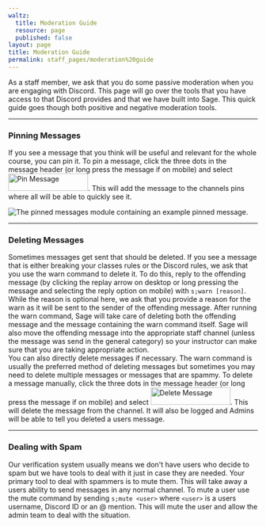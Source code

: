 ```yaml
---
waltz:
  title: Moderation Guide
  resource: page
  published: false
layout: page
title: Moderation Guide
permalink: staff_pages/moderation%20guide
---
```

As a staff member, we ask that you do some passive moderation when you are engaging with Discord. This page will go over
the tools that you have access to that Discord provides and that we have built into Sage. This quick guide goes though
both positive and negative moderation tools.

* * *

### Pinning Messages

If you see a message that you think will be useful and relevant for the whole course, you can pin it. To pin a message,
click the three dots in the message header (or long press the message if on mobile) and select <img src="https://canvas.instructure.com/courses/2510334/files/124443682/preview?verifier=awBOcfTxY3hQRyuxR2a9EjdOdaCdZ27iSiAtxoZi" alt="Pin Message" height="35" width="161">. This
will add the message to the channels pins where all will be able to quickly see it.

![The pinned messages module containing an example pinned message.][16]

* * *

### Deleting Messages

Sometimes messages get sent that should be deleted. If you see a message that is either breaking your classes rules or
the Discord rules, we ask that you use the warn command to delete it. To do this, reply to the offending message (by
clicking the replay arrow on desktop or long pressing the message and selecting the reply option on mobile) with `s;warn
[reason]`. While the reason is optional here, we ask that you provide a reason for the warn as it will be sent to the
sender of the offending message. After running the warn command, Sage will take care of deleting both the offending
message and the message containing the warn command itself. Sage will also move the offending message into the
appropriate staff channel (unless the message was send in the general category) so your instructor can make sure that
you are taking appropriate action.  
You can also directly delete messages if necessary. The warn command is usually the preferred method of deleting messages
but sometimes you may need to delete multiple messages or messages that are spammy. To delete a message manually, click
the three dots in the message header (or long press the message if on mobile) and select <img src="https://canvas.instructure.com/courses/2510334/files/125784208/preview?verifier=Bvh1W25iaZTR8aBjPibYR3xM1OUT937JdGU9klMX" alt="Delete Message" height="35" width="161">. This
will delete the message from the channel. It will also be logged and Admins will be able to tell you deleted a users
message.

* * *

### Dealing with Spam

Our verification system usually means we don't have users who decide to spam but we have tools to deal with it just in
case they are needed. Your primary tool to deal with spammers is to mute them. This will take away a users ability to
send messages in any normal channel. To mute a user use the mute command by sending `s;mute <user>` where `<user>` is a
users username, Discord ID or an @ mention. This will mute the user and allow the admin team to deal with the situation.

   [16]: https://canvas.instructure.com/courses/2510334/files/124443807/preview?verifier=YCC0eHUv2vMLVAK3SSOImnPDm6YmtHTT2M0wnSoZ
